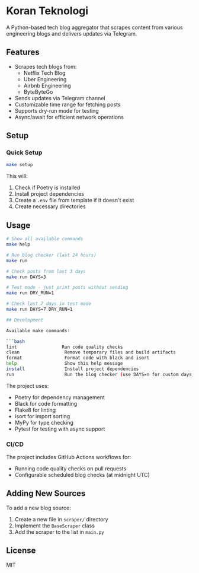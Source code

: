 # Koran Teknologi

A Python-based tech blog aggregator that scrapes content from various engineering blogs and delivers updates via Telegram.

## Features

- Scrapes tech blogs from:
  - Netflix Tech Blog
  - Uber Engineering
  - Airbnb Engineering
  - ByteByteGo
- Sends updates via Telegram channel
- Customizable time range for fetching posts
- Supports dry-run mode for testing
- Async/await for efficient network operations

## Setup

### Quick Setup

```bash
make setup
```

This will:
1. Check if Poetry is installed
2. Install project dependencies
3. Create a `.env` file from template if it doesn't exist
4. Create necessary directories

## Usage

```bash
# Show all available commands
make help

# Run blog checker (last 24 hours)
make run

# Check posts from last 3 days
make run DAYS=3

# Test mode - just print posts without sending
make run DRY_RUN=1

# Check last 7 days in test mode
make run DAYS=7 DRY_RUN=1

## Development

Available make commands:

```bash
lint                 Run code quality checks
clean                 Remove temporary files and build artifacts
format                Format code with black and isort
help                  Show this help message
install               Install project dependencies
run                   Run the blog checker (use DAYS=n for custom days, DRY_RUN=1 for dry run)
```

The project uses:
- Poetry for dependency management
- Black for code formatting
- Flake8 for linting
- isort for import sorting
- MyPy for type checking
- Pytest for testing with async support

### CI/CD

The project includes GitHub Actions workflows for:
- Running code quality checks on pull requests
- Configurable scheduled blog checks (at midnight UTC)

## Adding New Sources

To add a new blog source:

1. Create a new file in `scraper/` directory
2. Implement the `BaseScraper` class
3. Add the scraper to the list in `main.py`

## License

MIT